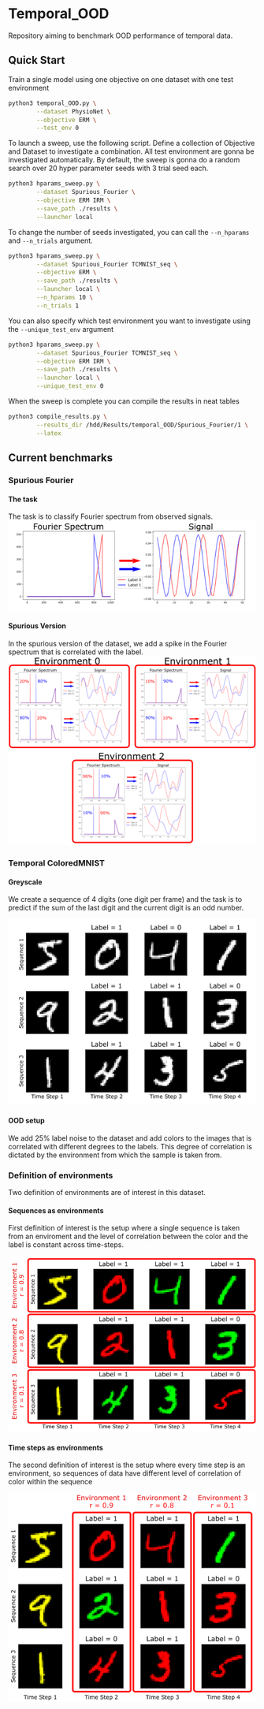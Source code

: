 # Temporal_OOD
Repository aiming to benchmark OOD performance of temporal data.

## Quick Start

Train a single model using one objective on one dataset with one test environment

```sh
python3 temporal_OOD.py \
        --dataset PhysioNet \
        --objective ERM \
        --test_env 0
```

To launch a sweep, use the following script. Define a collection of Objective and Dataset to investigate a combination. All test environment are gonna be investigated automatically. By default, the sweep is gonna do a random search over 20 hyper parameter seeds with 3 trial seed each.

```sh
python3 hparams_sweep.py \
        --dataset Spurious_Fourier \
        --objective ERM IRM \
        --save_path ./results \
        --launcher local
```

To change the number of seeds investigated, you can call the `--n_hparams` and `--n_trials` argument.

```sh
python3 hparams_sweep.py \
        --dataset Spurious_Fourier TCMNIST_seq \
        --objective ERM \
        --save_path ./results \
        --launcher local \
        --n_hparams 10 \
        --n_trials 1
```

You can also specify which test environment you want to investigate using the `--unique_test_env` argument

```sh
python3 hparams_sweep.py \
        --dataset Spurious_Fourier TCMNIST_seq \
        --objective ERM IRM \
        --save_path ./results \
        --launcher local \
        --unique_test_env 0
```

When the sweep is complete you can compile the results in neat tables

```sh
python3 compile_results.py \
        --results_dir /hdd/Results/temporal_OOD/Spurious_Fourier/1 \
        --latex
```

## Current benchmarks
### Spurious Fourier
#### The task
The task is to classify Fourier spectrum from observed signals.
![CFourier](figure/clean_task.png)

#### Spurious Version
In the spurious version of the dataset, we add a spike in the Fourier spectrum that is correlated with the label.
![SFourier](figure/env_task.png)

### Temporal ColoredMNIST
#### Greyscale
We create a sequence of 4 digits (one digit per frame) and the task is to predict if the sum of the last digit and the current digit is an odd number.

![TCMNIST_grey](figure/TCMNIST_grey.png)

#### OOD setup
We add 25% label noise to the dataset and add colors to the images that is correlated with different degrees to the labels. This degree of correlation is dictated by the environment from which the sample is taken from.

### Definition of environments
Two definition of environments are of interest in this dataset.

#### Sequences as environments
First definition of interest is the setup where a single sequence is taken from an enviroment and the level of correlation between the color and the label is constant across time-steps.

![TCMNIST-seq](figure/TCMNIST_seq.png)


#### Time steps as environments
The second definition of interest is the setup where every time step is an environment, so sequences of data have different level of correlation of color within the sequence

![TCMNIST-step](figure/TCMNIST_step.png)
